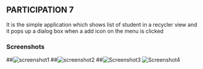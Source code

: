 ## PARTICIPATION 7
It is the simple application which shows list of student in a recycler view and it pops up a dialog box when a add icon on the menu is clicked  
### Screenshots
##![screenshot1](https://user-images.githubusercontent.com/74615179/158572080-990c916d-e605-40c6-bec5-1cc5ac0860a3.png)
##![screenshot2](https://user-images.githubusercontent.com/74615179/158572057-91d4db73-4708-4011-a357-21cf6dfa9226.png)
##![Screenshot3](https://user-images.githubusercontent.com/74615179/158572072-1e8c4dfe-a2c4-4c41-832f-67fd38a5ed90.png)
![Screenshot4](https://user-images.githubusercontent.com/74615179/158577363-160d74d8-46f5-475a-9555-5f7f8ebf380d.png)
